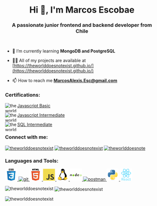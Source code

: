 <h1 align="center">Hi 👋, I'm Marcos Escobae</h1>
<h3 align="center">A passionate junior frontend and backend developer from Chile</h3>

<p align="left"> <a href="https://twitter.com/" target="blank"><img src="https://img.shields.io/twitter/follow/?logo=twitter&style=for-the-badge" alt="" /></a> </p>

- 🌱 I’m currently learning **MongoDB and PostgreSQL**

- 👨‍💻 All of my projects are available at [https://theworlddoesnotexist.github.io/](https://theworlddoesnotexist.github.io/)

- 📫 How to reach me **MarcosAlexis.Esc@gmail.com**

<h3 align="left">Certifications:</h3>

<a href="https://www.hackerrank.com/certificates/a9f8cf010b24" target="blank"><img align="left" src="https://raw.githubusercontent.com/rahuldkjain/github-profile-readme-generator/master/src/images/icons/Social/hackerrank.svg" alt="theworlddoesnote" height="30" width="40" />Javascript Basic</a>

<a href="https://www.hackerrank.com/certificates/375edd79455b" target="blank"><img align="left" src="https://raw.githubusercontent.com/rahuldkjain/github-profile-readme-generator/master/src/images/icons/Social/hackerrank.svg" alt="theworlddoesnote" height="30" width="40" />Javascript Intermediate</a>

<a href="https://www.hackerrank.com/certificates/23e355c95aff" target="blank"><img align="left" src="https://raw.githubusercontent.com/rahuldkjain/github-profile-readme-generator/master/src/images/icons/Social/hackerrank.svg" alt="theworlddoesnote" height="30" width="40" />SQL Intermediate</a>

<h3 align="left">Connect with me:</h3>
<p align="left">
<a href="https://codepen.io/theworlddoesnotexist" target="blank"><img align="center" src="https://raw.githubusercontent.com/rahuldkjain/github-profile-readme-generator/master/src/images/icons/Social/codepen.svg" alt="theworlddoesnotexist" height="30" width="40" /></a>
<a href="https://codesandbox.com/theworlddoesnotexist" target="blank"><img align="center" src="https://raw.githubusercontent.com/rahuldkjain/github-profile-readme-generator/master/src/images/icons/Social/codesandbox.svg" alt="theworlddoesnotexist" height="30" width="40" /></a>
<a href="https://www.hackerrank.com/theworlddoesnote" target="blank"><img align="center" src="https://raw.githubusercontent.com/rahuldkjain/github-profile-readme-generator/master/src/images/icons/Social/hackerrank.svg" alt="theworlddoesnote" height="30" width="40" /></a>
</p>

<h3 align="left">Languages and Tools:</h3>
<p align="left"> <a href="https://www.w3schools.com/css/" target="_blank" rel="noreferrer"> <img src="https://raw.githubusercontent.com/devicons/devicon/master/icons/css3/css3-original-wordmark.svg" alt="css3" width="40" height="40"/> </a> <a href="https://git-scm.com/" target="_blank" rel="noreferrer"> <img src="https://www.vectorlogo.zone/logos/git-scm/git-scm-icon.svg" alt="git" width="40" height="40"/> </a> <a href="https://www.w3.org/html/" target="_blank" rel="noreferrer"> <img src="https://raw.githubusercontent.com/devicons/devicon/master/icons/html5/html5-original-wordmark.svg" alt="html5" width="40" height="40"/> </a> <a href="https://developer.mozilla.org/en-US/docs/Web/JavaScript" target="_blank" rel="noreferrer"> <img src="https://raw.githubusercontent.com/devicons/devicon/master/icons/javascript/javascript-original.svg" alt="javascript" width="40" height="40"/> </a> <a href="https://www.linux.org/" target="_blank" rel="noreferrer"> <img src="https://raw.githubusercontent.com/devicons/devicon/master/icons/linux/linux-original.svg" alt="linux" width="40" height="40"/> </a> <a href="https://nodejs.org" target="_blank" rel="noreferrer"> <img src="https://raw.githubusercontent.com/devicons/devicon/master/icons/nodejs/nodejs-original-wordmark.svg" alt="nodejs" width="40" height="40"/> </a> <a href="https://postman.com" target="_blank" rel="noreferrer"> <img src="https://www.vectorlogo.zone/logos/getpostman/getpostman-icon.svg" alt="postman" width="40" height="40"/> </a> <a href="https://www.python.org" target="_blank" rel="noreferrer"> <img src="https://raw.githubusercontent.com/devicons/devicon/master/icons/python/python-original.svg" alt="python" width="40" height="40"/> </a> <a href="https://reactjs.org/" target="_blank" rel="noreferrer"> <img src="https://raw.githubusercontent.com/devicons/devicon/master/icons/react/react-original-wordmark.svg" alt="react" width="40" height="40"/> </a> </p>

<p><img align="left" src="https://github-readme-stats.vercel.app/api/top-langs?username=theworlddoesnotexist&show_icons=true&locale=en&layout=compact" alt="theworlddoesnotexist" /></p>

<p>&nbsp;<img align="center" src="https://github-readme-stats.vercel.app/api?username=theworlddoesnotexist&show_icons=true&locale=en" alt="theworlddoesnotexist" /></p>

<p><img align="center" src="https://github-readme-streak-stats.herokuapp.com/?user=theworlddoesnotexist&" alt="theworlddoesnotexist" /></p>
